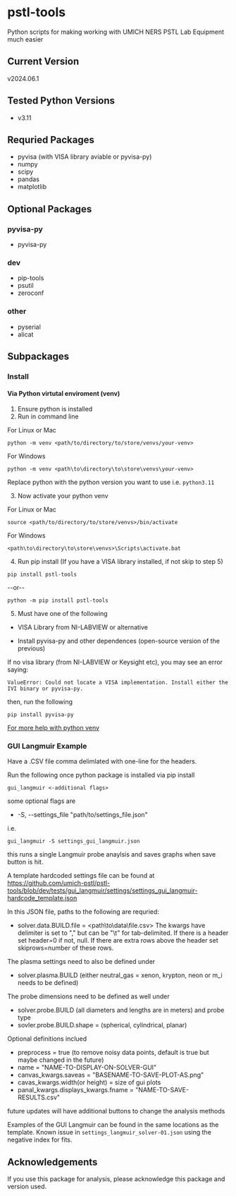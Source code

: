 # pstl-tools
Python scripts for making working with UMICH NERS PSTL Lab Equipment much easier

## Current Version
v2024.06.1

## Tested Python Versions
- v3.11

## Requried Packages
- pyvisa (with VISA library aviable or pyvisa-py)
- numpy
- scipy
- pandas
- matplotlib
## Optional Packages
### pyvisa-py
- pyvisa-py
### dev
- pip-tools
- psutil
- zeroconf
### other
- pyserial
- alicat

## Subpackages
### Install
#### Via Python virtutal enviroment (venv)
1. Ensure python is installed
2. Run in command line

For Linux or Mac

```
python -m venv <path/to/directory/to/store/venvs/your-venv>
```

For Windows

```
python -m venv <path\to\directory\to\store\venvs\your-venv>
```

Replace python with the python version you want to use i.e. ```python3.11```

3. Now activate your python venv

For Linux or Mac

```
source <path/to/directory/to/store/venvs>/bin/activate
```

For Windows

```
<path\to\directory\to\store\venvs>\Scripts\activate.bat
```

4. Run pip install (If you have a VISA library installed, if not skip to step 5)

```
pip install pstl-tools
```

--or--

```
python -m pip install pstl-tools
```


5. Must have one of the following

- VISA Library from NI-LABVIEW or alternative

- Install pyvisa-py and other dependences (open-source version of the previous)

If no visa library (from NI-LABVIEW or Keysight etc), you may see an error saying:

```
ValueError: Could not locate a VISA implementation. Install either the IVI binary or pyvisa-py.
```

then, run the following

```
pip install pyvisa-py
```

[For more help with python venv](https://docs.python.org/3/library/venv.html)

### GUI Langmuir Example
Have a .CSV file comma delimlated with one-line for the headers.

Run the following once python package is installed via pip install

```
gui_langmuir <-additional flags>
```

some optional flags are
  - -S, --settings_file "path/to/settings_file.json"

i.e.
```
gui_langmuir -S settings_gui_langmuir.json
```

this runs a single Langmuir probe anaylsis and saves graphs when save button is hit.

A template hardcoded settings file can be found at 
https://github.com/umich-pstl/pstl-tools/blob/dev/tests/gui_langmuir/settings/settings_gui_langmuir-hardcode_template.json

In this JSON file, paths to the following are requried:
- solver.data.BUILD.file = <path\to\data\file.csv>
The kwargs have delimiter is set to "," but can be "\t" for tab-delimited. If there is a header set header=0 if not, null. If there are extra rows above the header set skiprows=number of these rows.

The plasma settings need to also be defined under
- solver.plasma.BUILD (either neutral_gas = xenon, krypton, neon or m_i needs to be defined)

The probe dimensions need to be defined as well under 
- solver.probe.BUILD (all diameters and lengths are in meters)
and probe type
- sovler.probe.BUILD.shape = (spherical, cylindrical, planar)

Optional definitions inclued
- preprocess = true (to remove noisy data points, default is true but maybe changed in the future) 
- name = "NAME-TO-DISPLAY-ON-SOLVER-GUI"
- canvas_kwargs.saveas = "BASENAME-TO-SAVE-PLOT-AS.png"
- cavas_kwargs.width(or height) = size of gui plots
- panal_kwargs.displays_kwargs.fname = "NAME-TO-SAVE-RESULTS.csv"


future updates will have additional buttons to change the analysis methods

Examples of the GUI Langmuir can be found in the same locations as the template.
Known issue in 
`settings_langmuir_solver-01.json`
using the negative index for fits.

## Acknowledgements
If you use this package for analysis, please acknowledge this package and version used.